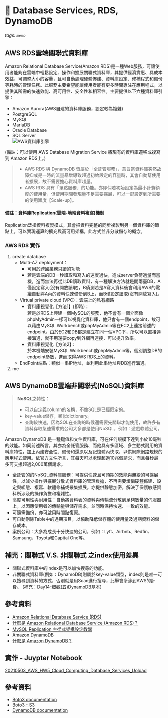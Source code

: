 <!--20210503-->
# :memo: Database Services, RDS, DynamoDB  
###### tags: `memo`

## AWS RDS雲端關聯式資料庫
Amazon Relational Database Service(Amazon RDS)是一種Web服務，可讓使用者能夠在雲端中輕鬆設定、操作和擴展關聯式資料庫，其提供經濟實惠、具成本效益、可調整大小的容量，且可自動處理硬體佈建、資料庫設定、修補程式和備份等耗時的管理任務。此服務主要希望能讓使用者能有更多時間專注在應用程式，以提供其所需的快速效能、高可用性、安全性和相容性。主要提供以下六種資料庫引擎：  
* Amazon Aurora(AWS自建的資料庫服務，設定較為複雜)
* PostgreSQL
* MySQL
* MariaDB
* Oracle Database
* SQL Server  
![AWS資料庫引擎](https://i.imgur.com/tUB7q7E.png)

(備註：可以使用 AWS Database Migration Service 將現有的資料庫遷移或複寫到 Amazon RDS上。)

> * AWS RDS 與 DynamoDB 皆屬於「全託管服務」，意旨當資料庫突然故障抑或是一時的流量暴增導致超過初始設定的容量時，其會自動幫使用者擴展，故不需要擔心資料庫超量。  
> * AWS RDS 具有「單點服務」的功能。亦即倘若初始設定為最小計費額度的使用量，但使用期間發現量不足需要擴展，可以一鍵設定到所需要的使用額度【Scale-up】。  

#### 備註：資料庫Replication(雲端-地端資料複寫)機制
Replication泛指資料複製模式，其會把資料完整的同步複製到另一個資料庫的節點上，可以實現運算的擴充與高可用架構，此方式並非分散儲存的概念。
### AWS RDS 實作
1. create database
    * Multi-AZ deployment：
        * 可用於跨國業務只讀的功能
        * 若是雲端的DB一秒讀取和寫入的速度過快，造成server負荷過量而當機，進而無法再從此DB讀取資料，有一種解決方法就是開兩臺DB，A僅設定寫入(沒有開放讀取)，B偵測若是A寫入資料後會利用AWS的電纜自動將A內的資料快速備份到B上，而B僅設定讀取(沒有開放寫入)。
    * Virtual private cloud (VPC)：雲端上的私有網路
        * 資料庫視覺化【方法1】(即時)：<br>若是於RDS上興建一個MySQL的服務，他不會有一個介面像phpMyAdmin一樣可以視覺化資料庫，他只會有一個endpoint，故可以藉由MySQL Workbench或phpMyAdmin等在EC2上連接前述的endpoint。由於EC2和DB都是建立在同一個VPC下，所以可以直接連接溝通，就不用還要copy到外網再連接，可以提升效率。
        *  資料庫視覺化【方法2】：<br>於本機端安裝MySQL Workbench或phpMyAdmin等，個別調整DB的endpoint參數，進而取得AWS RDS上的資料。
    * EndPoint端點：類似一串IP地址，並利用此串地址與DB進行溝通。
3. me
## AWS DynamoDB雲端非關聯式(NoSQL)資料庫
> **NoSQL**之特性：
> * 可以自定義column的名稱，不像SQL是已經既定的。
> * key-value儲存，類似dictionary。
> * 查詢較快速，因為SQL在查詢的時候還需要先關聯才能使用，故許多有資料存取急速需求的公司大多都是使用NoSQL，例如：遊戲軟體公司。

Amazon DynamoDB 是一種鍵值和文件資料庫，可在任何規模下達到小於10毫秒的效能。如同前述所言，其亦為全託管服務、而他具有多區域、多主動式耐用的資料庫特性，加上內建安全性、備份和還原以及記憶體內快取，以供網際網路規模的應用程式使用。依官方文件所言，其每天可以處理超過10兆個請求，而且每秒最多可支援超過2,000萬個請求。
* 全託管的的NoSQL資料庫服務：可提供快速且可預期的效能與無縫的可擴展性，以減少操作與擴展分散式資料庫的管理負擔，不再需要煩惱硬體佈建、設定與組態、複寫、軟體修補或叢集擴展。亦提供靜態加密，解決了保護敏感資料所涉及的操作負擔和複雜性。
* 高度可用性與耐用性：自動將資料表的資料與傳輸流分散到足夠數量的伺服器上，以因應使用者的傳輸量與儲存需求，並同時保持快速、一致的效能。
* 可隨需備份，亦可啟用時間點復原。
* 可自動刪除Table中的過期項目，以協助降低儲存體的使用量及過期資料的儲存成本。
* 案例公司：大多為成長十分快速的公司，例如：Lyft、Airbnb、Redfin、Samsung、Toyota和Capital One等。

## 補充：關聯式 V.S. 非關聯式 之index使用差異
* 關聯式資料庫中的index是可以加快搜尋的功能。
* 非關聯式資料庫(例如：DynamoDB)則屬於key-value類型，index則是唯一可以搜尋到資料的方式，否則就是用Scan進行搜尋，此舉會牽涉到AWS的計費。
(補充：[Day14-概觀(五)DynamoDB基本](https://ithelp.ithome.com.tw/articles/10220577))

## 參考資料
* [Amazon Relational Database Service (RDS)](https://aws.amazon.com/tw/rds/)
* [什麼是 Amazon Relational Database Service (Amazon RDS)？](https://docs.aws.amazon.com/zh_tw/AmazonRDS/latest/UserGuide/Welcome.html)
* [MySQL Replication 主從式架構設定教學](https://reurl.cc/o9GkAD)
* [Amazon DynamoDB](https://aws.amazon.com/tw/dynamodb/)
* [什麼是 Amazon DynamoDB？](https://reurl.cc/0DNANY)

## 實作 - Juypter Notebook
[20210503_AWS_HW5_Cloud_Computing_Database_Services_Uoload](https://reurl.cc/Q7Q0L0)

## 參考資料
* [Boto3 documentation](https://reurl.cc/1gRde8)
* [Boto3 - S3](https://reurl.cc/bzpLE3)
* [DynamoDB documentation](https://reurl.cc/o9GWQv)